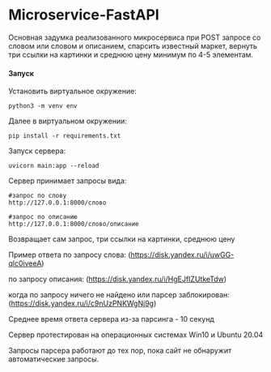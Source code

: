 # Microservice-FastAPI
Основная задумка реализованного микросервиса при POST запросе со словом или словом и описанием, спарсить известный маркет, вернуть три ссылки на картинки и среднюю цену минимум по 4-5 элементам.

#### Запуск
Установить виртуальное окружение:
```
python3 -m venv env
```
Далее в виртуальном окружении:
```
pip install -r requirements.txt
```
Запуск сервера:
```
uvicorn main:app --reload
```
Сервер принимает запросы вида:
```
#запрос по слову
http://127.0.0.1:8000/слово 
```
```
#запрос по описанию
http://127.0.0.1:8000/слово/описание
```
Возвращает сам запрос, три ссылки на картинки, среднюю цену

Пример ответа по запросу слова: (https://disk.yandex.ru/i/uwGG-qlc0iveeA)

по запросу описания: (https://disk.yandex.ru/i/HgEJfIZUtkeTdw)

когда по запросу ничего не найдено или парсер заблокирован: (https://disk.yandex.ru/i/c9nUzPNKWgNj9g)

Среднее время ответа сервера из-за парсинга - 10 секунд

Сервер протестирован на операционных системах Win10 и Ubuntu 20.04

Запросы парсера работают до тех пор, пока сайт не обнаружит автоматические запросы.
